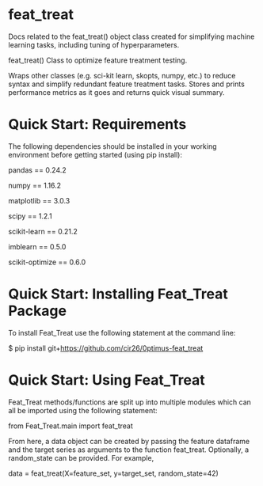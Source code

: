 # feat_treat
Docs related to the feat_treat() object class created for simplifying machine learning tasks, including tuning of hyperparameters.


feat_treat()
Class to optimize feature treatment testing.

Wraps other classes (e.g. sci-kit learn, skopts, numpy, etc.) to reduce syntax and simplify redundant feature treatment tasks.
Stores and prints performance metrics as it goes and returns quick visual summary.


# Quick Start: Requirements
The following dependencies should be installed in your working environment before getting started (using pip install): 

pandas == 0.24.2 

numpy == 1.16.2

matplotlib == 3.0.3

scipy == 1.2.1

scikit-learn == 0.21.2

imblearn == 0.5.0

scikit-optimize == 0.6.0


# Quick Start: Installing Feat_Treat Package
To install Feat_Treat use the following statement at the command line:

$ pip install git+https://github.com/cir26/0ptimus-feat_treat


# Quick Start: Using Feat_Treat
Feat_Treat methods/functions are split up into multiple modules which can all be imported using the following statement:

from Feat_Treat.main import feat_treat

From here, a data object can be created by passing the feature dataframe and the target series as arguments to the function feat_treat. Optionally, a random_state can be provided. For example,

data = feat_treat(X=feature_set, y=target_set, random_state=42)



